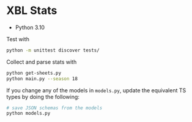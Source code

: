 # XBL Stats

* Python 3.10

Test with

```sh
python -m unittest discover tests/
```

Collect and parse stats with

```sh
python get-sheets.py
python main.py --season 18
```

If you change any of the models in `models.py`, update the equivalent TS types by doing the following:

```sh
# save JSON schemas from the models
python models.py
```

